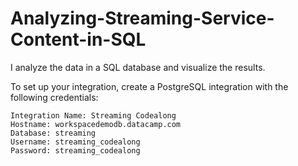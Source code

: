 # Analyzing-Streaming-Service-Content-in-SQL
I analyze the data in a SQL database and visualize the results.

To set up your integration, create a PostgreSQL integration with the following credentials:

    Integration Name: Streaming Codealong
    Hostname: workspacedemodb.datacamp.com
    Database: streaming
    Username: streaming_codealong
    Password: streaming_codealong

